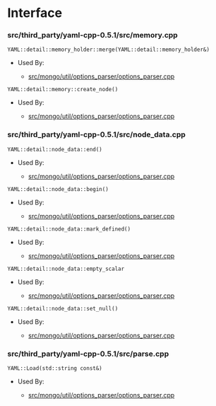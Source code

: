 
# Interface

### src/third\_party/yaml-cpp-0.5.1/src/memory.cpp

<div></div>

    YAML::detail::memory_holder::merge(YAML::detail::memory_holder&)

- Used By:

    - [src/mongo/util/options\_parser/options\_parser.cpp](../startup\_initialization)

<div></div>

    YAML::detail::memory::create_node()

- Used By:

    - [src/mongo/util/options\_parser/options\_parser.cpp](../startup\_initialization)

### src/third\_party/yaml-cpp-0.5.1/src/node\_data.cpp

<div></div>

    YAML::detail::node_data::end()

- Used By:

    - [src/mongo/util/options\_parser/options\_parser.cpp](../startup\_initialization)

<div></div>

    YAML::detail::node_data::begin()

- Used By:

    - [src/mongo/util/options\_parser/options\_parser.cpp](../startup\_initialization)

<div></div>

    YAML::detail::node_data::mark_defined()

- Used By:

    - [src/mongo/util/options\_parser/options\_parser.cpp](../startup\_initialization)

<div></div>

    YAML::detail::node_data::empty_scalar

- Used By:

    - [src/mongo/util/options\_parser/options\_parser.cpp](../startup\_initialization)

<div></div>

    YAML::detail::node_data::set_null()

- Used By:

    - [src/mongo/util/options\_parser/options\_parser.cpp](../startup\_initialization)

### src/third\_party/yaml-cpp-0.5.1/src/parse.cpp

<div></div>

    YAML::Load(std::string const&)

- Used By:

    - [src/mongo/util/options\_parser/options\_parser.cpp](../startup\_initialization)
